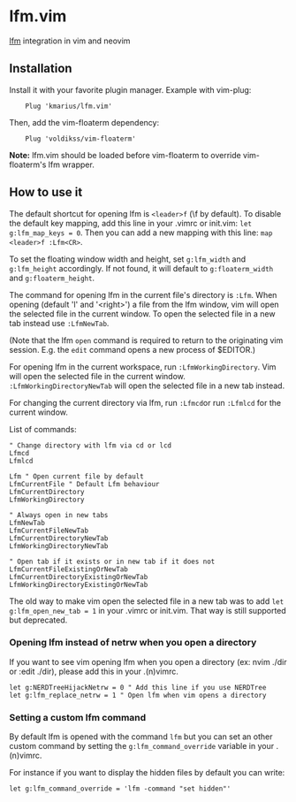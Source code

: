 lfm.vim
======

[lfm](https://github.com/kmarius/lfm) integration in vim and neovim

Installation
------------

Install it with your favorite plugin manager. Example with vim-plug:

        Plug 'kmarius/lfm.vim'

Then, add the vim-floaterm dependency:

        Plug 'voldikss/vim-floaterm'

**Note:** lfm.vim should be loaded before vim-floaterm to override vim-floaterm's lfm wrapper.

How to use it
-------------

The default shortcut for opening lfm is `<leader>f` (\f by default).
To disable the default key mapping, add this line in your .vimrc or init.vim: `let g:lfm_map_keys = 0`.
Then you can add a new mapping with this line: `map <leader>f :Lfm<CR>`.

To set the floating window width and height, set `g:lfm_width` and `g:lfm_height` accordingly. If not found, it will default to `g:floaterm_width` and `g:floaterm_height`.

The command for opening lfm in the current file's directory is `:Lfm`.
When opening (default 'l' and '\<right\>') a file from the lfm window,
vim will open the selected file in the current window. To open the selected
file in a new tab instead use `:LfmNewTab`.

(Note that the lfm `open` command is required to return to the originating vim session.
E.g. the `edit` command opens a new process of $EDITOR.)

For opening lfm in the current workspace, run `:LfmWorkingDirectory`.
Vim will open the selected file in the current window.
`:LfmWorkingDirectoryNewTab` will open the selected file in a new tab instead.

For changing the current directory via lfm, run `:Lfmcd`or run `:Lfmlcd` for the current window.

List of commands:
```vim
" Change directory with lfm via cd or lcd
Lfmcd
Lfmlcd

Lfm " Open current file by default
LfmCurrentFile " Default Lfm behaviour
LfmCurrentDirectory
LfmWorkingDirectory

" Always open in new tabs
LfmNewTab
LfmCurrentFileNewTab
LfmCurrentDirectoryNewTab
LfmWorkingDirectoryNewTab

" Open tab if it exists or in new tab if it does not
LfmCurrentFileExistingOrNewTab
LfmCurrentDirectoryExistingOrNewTab
LfmWorkingDirectoryExistingOrNewTab
```

The old way to make vim open the selected file in a new tab was to add
`let g:lfm_open_new_tab = 1` in your .vimrc or init.vim. That way is still
supported but deprecated.

### Opening lfm instead of netrw when you open a directory
If you want to see vim opening lfm when you open a directory (ex: nvim ./dir or :edit ./dir), please add this in your .(n)vimrc.
```vim
let g:NERDTreeHijackNetrw = 0 " Add this line if you use NERDTree
let g:lfm_replace_netrw = 1 " Open lfm when vim opens a directory
```

### Setting a custom lfm command
By default lfm is opened with the command `lfm` but you can set an other custom command by setting the `g:lfm_command_override` variable in your .(n)vimrc.

For instance if you want to display the hidden files by default you can write:
```vim
let g:lfm_command_override = 'lfm -command "set hidden"'
```
